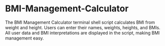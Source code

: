 # BMI-Management-Calculator
The BMI Management Calculator terminal shell script calculates BMI from weight and height. Users can enter their names, weights, heights, and BMIs. All user data and BMI interpretations are displayed in the script, making BMI management easy.
